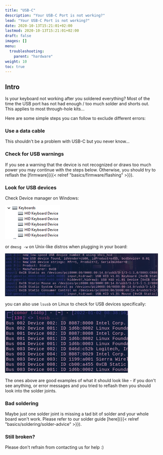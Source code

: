 ```yaml
---
title: "USB-C"
description: "Your USB-C Port is not working?"
lead: "Your USB-C Port is not working?"
date: 2020-10-13T15:21:01+02:00
lastmod: 2020-10-13T15:21:01+02:00
draft: false
images: []
menu:
  troubleshooting:
    parent: "hardware"
weight: 10
toc: true
---
```


## Intro
Is your keyboard not working after you soldered everything? Most of the time the USB port has not had enough / too much solder and shorts out.
This applies to most through-hole kits...

Here are some simple steps you can follow to exclude different errors:

### Use a data cable

This shouldn't be a problem with USB-C but you never know...
### Check for USB warnings
If you see a warning that the device is not recognized or draws too much power you may continue with the steps below. Otherwise, you should try to reflash the [firmware]({{< relref "basics/firmware/flashing" >}}).

### Look for USB devices
Check Device manager on Windows:

![devicemanager](device_manager.jpg)

or `dmesg -w` on Unix-like distros when plugging in your board:

![dmesg](dmesg.png)

you can also use `lsusb` on Linux to check for USB devices specifically:

![lsusb](lsusb.png)

The ones above are good examples of what it should look like -  if you don't see anything, or error messages and you tried to reflash then you should look into the solder joints.

### Bad soldering

Maybe just one solder joint is missing a tad bit of solder and your whole board won't work.
Please refer to our solder guide [here]({{< relref "basics/soldering/solder-advice" >}}).

### Still broken?

Please don't refrain from contacting us for help :)
